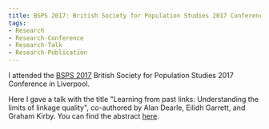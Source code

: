 ```yaml
---
title: BSPS 2017: British Society for Population Studies 2017 Conference
tags:
- Research
- Research-Conference
- Research-Talk
- Research-Publication
---
```


I attended the [BSPS 2017](http://www.lse.ac.uk/socialPolicy/Researchcentresandgroups/BSPS/annualConference/2017-Conference/2017-Conference-Liverpool.aspx) British Society for Population Studies 2017 Conference in Liverpool.

Here I gave a talk with the title "Learning from past links: Understanding the limits of linkage quality", co-authored by Alan Dearle, Eilidh Garrett, and Graham Kirby.
You can find the abstract [here](/files/fulltext/bsps2017-limits-of-linkage-abstract.pdf). 

